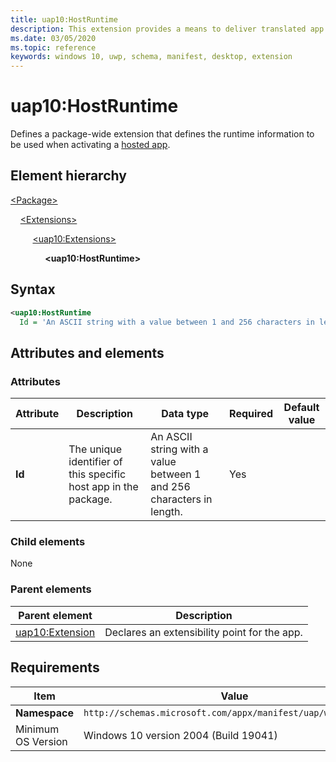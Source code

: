 ```yaml
---
title: uap10:HostRuntime
description: This extension provides a means to deliver translated app resources (in Package/Extensions).
ms.date: 03/05/2020
ms.topic: reference
keywords: windows 10, uwp, schema, manifest, desktop, extension 
---
```


# uap10:HostRuntime

Defines a package-wide extension that defines the runtime information to be used when activating a [hosted app](/windows/uwp/launch-resume/hosted-apps).

## Element hierarchy

[\<Package\>](element-package.md)

&nbsp;&nbsp;&nbsp;&nbsp;[\<Extensions\>](element-extensions.md)

&nbsp;&nbsp;&nbsp;&nbsp; &nbsp;&nbsp;&nbsp;&nbsp;[\<uap10:Extensions\>](element-uap10-extension.md)

&nbsp;&nbsp;&nbsp;&nbsp; &nbsp;&nbsp;&nbsp;&nbsp; &nbsp;&nbsp;&nbsp;&nbsp;**\<uap10:HostRuntime\>**

## Syntax

```xml
<uap10:HostRuntime
  Id = 'An ASCII string with a value between 1 and 256 characters in length.' />
```

## Attributes and elements

### Attributes

| Attribute | Description | Data type | Required | Default value |
|-|-|-|-|-|
| **Id** |  The unique identifier of this specific host app in the package. | An ASCII string with a value between 1 and 256 characters in length. | Yes |  |

### Child elements

None

### Parent elements

| Parent element | Description |
|-|-|
| [uap10:Extension](element-uap10-extension.md) | Declares an extensibility point for the app. |

## Requirements

| Item | Value |
|--|--|
| **Namespace** | `http://schemas.microsoft.com/appx/manifest/uap/windows10/10` |
| Minimum OS Version | Windows 10 version 2004 (Build 19041) |
